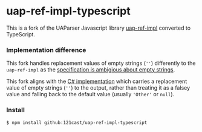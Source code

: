 # uap-ref-impl-typescript 

This is a fork of the UAParser Javascript library [uap-ref-impl](https://github.com/ua-parser/uap-ref-impl) converted to TypeScript.

### Implementation difference

This fork handles replacement values of empty strings (`''`) differently to the `uap-ref-impl` as the [specification is ambigious about empty strings](https://github.com/ua-parser/uap-core/issues/510).

This fork aligns with the [C# implementation](https://github.com/ua-parser/uap-csharp) which carries a replacement value of empty strings (`''`) to the output, rather than treating it as a falsey value and falling back to the default value (usually `'Other'` or `null`).

### Install
```
$ npm install github:121cast/uap-ref-impl-typescript
```
